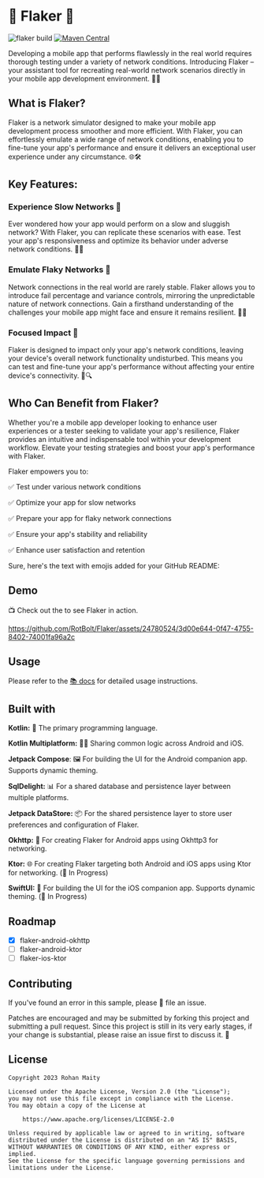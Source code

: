 # :construction: Flaker :construction:
![flaker build](https://github.com/rotbolt/flaker/actions/workflows/flaker-ci.yml/badge.svg) [![Maven Central](https://maven-badges.herokuapp.com/maven-central/io.github.rotbolt/flaker-android-okhttp/badge.svg?style=plastic)](https://maven-badges.herokuapp.com/maven-central/io.github.rotbolt/flaker-android-okhttp)

Developing a mobile app that performs flawlessly in the real world requires thorough testing under a variety of network conditions. Introducing Flaker – your assistant tool for recreating real-world network scenarios directly in your mobile app development environment. 📱💡

## What is Flaker?
Flaker is a network simulator designed to make your mobile app development process smoother and more efficient. With Flaker, you can effortlessly emulate a wide range of network conditions, enabling you to fine-tune your app's performance and ensure it delivers an exceptional user experience under any circumstance. 🌐🛠️

## Key Features:
### Experience Slow Networks 🐢
Ever wondered how your app would perform on a slow and sluggish network? With Flaker, you can replicate these scenarios with ease. Test your app's responsiveness and optimize its behavior under adverse network conditions. 🚀🐌

### Emulate Flaky Networks 📶
Network connections in the real world are rarely stable. Flaker allows you to introduce fail percentage and variance controls, mirroring the unpredictable nature of network connections. Gain a firsthand understanding of the challenges your mobile app might face and ensure it remains resilient. 🔮🔌

### Focused Impact 🎯
Flaker is designed to impact only your app's network conditions, leaving your device's overall network functionality undisturbed. This means you can test and fine-tune your app's performance without affecting your entire device's connectivity. 📡🔍

## Who Can Benefit from Flaker?
Whether you're a mobile app developer looking to enhance user experiences or a tester seeking to validate your app's resilience, Flaker provides an intuitive and indispensable tool within your development workflow. Elevate your testing strategies and boost your app's performance with Flaker.

Flaker empowers you to:

✅ Test under various network conditions

✅ Optimize your app for slow networks

✅ Prepare your app for flaky network connections

✅ Ensure your app's stability and reliability

✅ Enhance user satisfaction and retention

Sure, here's the text with emojis added for your GitHub README:

## Demo
📺 Check out the to see Flaker in action.

https://github.com/RotBolt/Flaker/assets/24780524/3d00e644-0f47-4755-8402-74001fa96a2c

## Usage
Please refer to the [📚 docs](https://rotbolt.github.io/flaker/) for detailed usage instructions.

## Built with

**Kotlin:** 🚀 The primary programming language.

**Kotlin Multiplatform:** 📱🍏 Sharing common logic across Android and iOS.

**Jetpack Compose**: 🖼️ For building the UI for the Android companion app. Supports dynamic theming.

**SqlDelight:** 📊 For a shared database and persistence layer between multiple platforms.

**Jetpack DataStore:** 📦 For the shared persistence layer to store user preferences and configuration of Flaker.

**Okhttp:** 📡 For creating Flaker for Android apps using Okhttp3 for networking.

**Ktor:** 🌐 For creating Flaker targeting both Android and iOS apps using Ktor for networking. (🚧 In Progress)

**SwiftUI:** 🍎 For building the UI for the iOS companion app. Supports dynamic theming. (🚧 In Progress)

## Roadmap
- [x] flaker-android-okhttp
- [ ] flaker-android-ktor
- [ ] flaker-ios-ktor

## Contributing
If you've found an error in this sample, please 🚩 file an issue.

Patches are encouraged and may be submitted by forking this project and submitting a pull request. Since this project is still in its very early stages, if your change is substantial, please raise an issue first to discuss it. 🤝

## License
```
Copyright 2023 Rohan Maity

Licensed under the Apache License, Version 2.0 (the "License");
you may not use this file except in compliance with the License.
You may obtain a copy of the License at

    https://www.apache.org/licenses/LICENSE-2.0

Unless required by applicable law or agreed to in writing, software
distributed under the License is distributed on an "AS IS" BASIS,
WITHOUT WARRANTIES OR CONDITIONS OF ANY KIND, either express or implied.
See the License for the specific language governing permissions and
limitations under the License.
```
